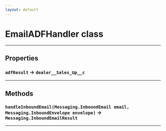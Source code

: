 ```yaml
---
layout: default
---
```

# EmailADFHandler class
---
## Properties

### `adfResult` → `dealer__Sales_Up__c`

---
## Methods
### `handleInboundEmail(Messaging.InboundEmail email, Messaging.InboundEnvelope envelope)` → `Messaging.InboundEmailResult`
---
